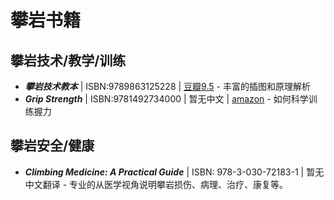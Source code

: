 # 攀岩书籍

## 攀岩技术/教学/训练

* _**攀岩技术教本**_ | ISBN:9789863125228 | [豆瓣9.5](https://book.douban.com/subject/30318177/) - 丰富的插图和原理解析
* _**Grip Strength**_ | ISBN:9781492734000 | 暂无中文 | [amazon](https://www.amazon.com/Grip-Strength-Grippers-Weights-Anything-ebook/dp/B00CM6HVZ2) - 如何科学训练握力



## 攀岩安全/健康

* _**Climbing Medicine: A Practical Guide**_ | ISBN: 978-3-030-72183-1 | 暂无中文翻译 - 专业的从医学视角说明攀岩损伤、病理、治疗、康复等。

